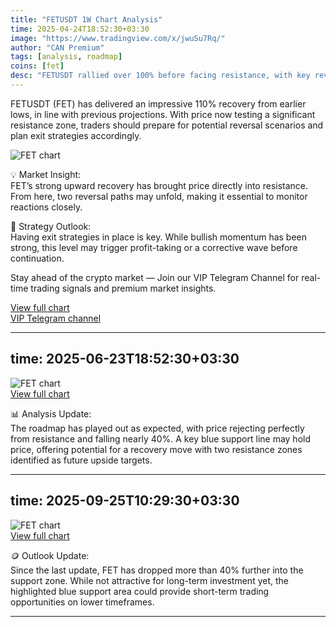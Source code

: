 ```yaml
---
title: "FETUSDT 1W Chart Analysis"
time: 2025-04-24T18:52:30+03:30
image: "https://www.tradingview.com/x/jwuSu7Rq/"
author: "CAN Premium"
tags: [analysis, roadmap]
coins: [fet]
desc: "FETUSDT rallied over 100% before facing resistance, with key reversal scenarios now in play on the weekly chart."
---
```


FETUSDT (FET) has delivered an impressive 110% recovery from earlier lows, in line with previous projections. With price now testing a significant resistance zone, traders should prepare for potential reversal scenarios and plan exit strategies accordingly.  

![FET chart](https://www.tradingview.com/x/jwuSu7Rq/)  

💡 Market Insight:  
FET’s strong upward recovery has brought price directly into resistance. From here, two reversal paths may unfold, making it essential to monitor reactions closely.  

📌 Strategy Outlook:  
Having exit strategies in place is key. While bullish momentum has been strong, this level may trigger profit-taking or a corrective wave before continuation.  

Stay ahead of the crypto market — Join our VIP Telegram Channel for real-time trading signals and premium market insights.

[View full chart](https://www.tradingview.com/x/jwuSu7Rq/)  
[VIP Telegram channel](https://t.me/+2znhsiCGpI81MzQ0)

---
time: 2025-06-23T18:52:30+03:30
---

![FET chart](https://www.tradingview.com/x/D8Z0Qh3R/)  
[View full chart](https://www.tradingview.com/x/D8Z0Qh3R/)  

📊 Analysis Update:  
The roadmap has played out as expected, with price rejecting perfectly from resistance and falling nearly 40%. A key blue support line may hold price, offering potential for a recovery move with two resistance zones identified as future upside targets.  

---
time: 2025-09-25T10:29:30+03:30
---

![FET chart](https://www.tradingview.com/x/7OkI8UQ5/)  
[View full chart](https://www.tradingview.com/x/7OkI8UQ5/)  

🪙 Outlook Update:  
Since the last update, FET has dropped more than 40% further into the support zone. While not attractive for long-term investment yet, the highlighted blue support area could provide short-term trading opportunities on lower timeframes. 
 
---